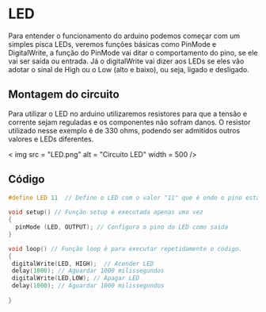 # LED

Para entender o funcionamento do arduino podemos começar com um simples pisca LEDs, veremos funções básicas como PinMode e DigitalWrite, a função do PinMode vai ditar o comportamento do pino, se ele vai ser saída ou entrada. Já o digitalWrite vai dizer aos LEDs se eles vão adotar o sinal de High ou o Low (alto e baixo), ou seja, ligado e desligado.

## Montagem do circuito

Para utilizar o LED no arduino utilizaremos resistores para que a tensão e corrente sejam reguladas e os componentes não sofram danos. O resistor utilizado nesse exemplo é de 330 ohms, podendo ser admitidos outros valores e LEDs diferentes.

< img src = "LED.png" alt = "Circuito LED" width = 500 />          

## Código

```C
#define LED 11  // Define o LED com o valor "11" que é onde o pino está conectado
                        
void setup() // Função setup é executada apenas uma vez
{
  pinMode (LED, OUTPUT); // Configura o pino do LED como saída
}

void loop() // Função loop é para executar repetidamente o código.
{
 digitalWrite(LED, HIGH);  // Acender LED
 delay(1000); // Aguardar 1000 milissegundos
 digitalWrite(LED,LOW); // Apagar LED
 delay(1000); // Aguardar 1000 milissegundos
 
}
```
